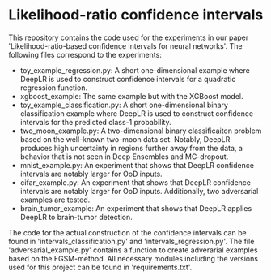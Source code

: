# Likelihood-ratio confidence intervals

This repository contains the code used for the experiments in our paper 'Likelihood-ratio-based confidence intervals for neural networks'. The following files correspond to the experiments:

- toy_example_regression.py: A short one-dimensional example where DeepLR is used to construct confidence intervals for a quadratic regression function.
- xgboost_example: The same example but with the XGBoost model.
- toy_example_classification.py: A short one-dimensional binary classification example where DeepLR is used to construct confidence intervals for the predicted class-1 probability.
- two_moon_example.py: A two-dimensional binary classificaiton problem based on the well-known two-moon data set. Notably, DeepLR produces high uncertainty in regions further away from the data, a behavior that is not seen in Deep Ensembles and MC-dropout.
- mnist_example.py: An experiment that shows that DeepLR confidence intervals are notably larger for OoD inputs.
- cifar_example.py: An experiment that shows that DeepLR confidence intervals are notably larger for OoD inputs. Additionally, two adversarial examples are tested.
- brain_tumor_example: An experiment that shows that DeepLR applies DeepLR to brain-tumor detection.

The code for the actual construction of the confidence intervals can be found in 'intervals_classification.py' and 'intervals_regression.py'. The file 'adversarial_example.py' contains a function to create adverarial examples based on the FGSM-method. All necessary modules including the versions used for this project can be found in 'requirements.txt'.

